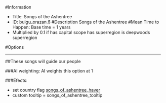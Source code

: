 #Information
 - Title: Songs of the Ashentree
 - ID: bulgu_orazan.6
#Description
Songs of the Ashentree
#Mean Time to Happen:
Base time = 1 years
 - Multiplied by 0.1 if has capital scope has superregion is deepwoods superregion

#Options

___
##These songs will guide our people

###AI weighting:
AI weights this option at 1


###Efects:<ul><li>set country flag [songs_of_ashentree_haver](../flags/songs_of_ashentree_haver.md)</li><li>custom tooltip = songs_of_ashentree_tooltip</li></ul>
